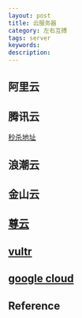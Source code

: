 ```yaml
---
layout: post
title: 云服务器
category: 左右互搏
tags: server
keywords: 
description: 
---
```


## 阿里云

## 腾讯云

[秒杀地址](https://cloud.tencent.com/act/season?from=10457#product)

## 浪潮云

## 金山云

## [尊云](http://www.zun.com)

## [vultr](https://www.vultr.com/)

## [google cloud](https://cloud.google.com/)

## Reference


